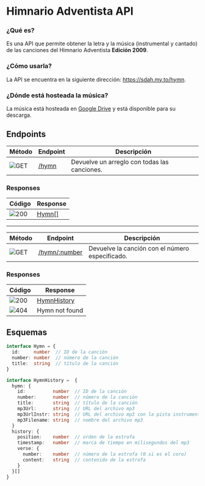 # Himnario Adventista API

### ¿Qué es?

Es una API que permite obtener la letra y la música (instrumental y cantado) de las canciones del Himnario Adventista **Edición 2009**.

### ¿Cómo usarla?

La API se encuentra en la siguiente dirección: <https://sdah.my.to/hymn>.

### ¿Dónde está hosteada la música?

La música está hosteada en [Google Drive](https://drive.google.com/drive/folders/13Nvg5c6K7sR0gcOxYQk-BXoRkR82nzJV?usp=sharing) y está disponible para su descarga.

## Endpoints

| Método | Endpoint | Descripción |
| --- | --- | --- |
| ![GET](https://img.shields.io/badge/GET-0D96F6?style=for-the-badge) | [/hymn](https://sdah.my.to/hymn) | Devuelve un arreglo con todas las canciones. |

### Responses

| Código | Response |
| --- | --- |
| ![200](https://img.shields.io/badge/200-00C853?style=for-the-badge) | [Hymn[]](#esquemas) |

---

| Método | Endpoint | Descripción |
| --- | --- | --- |
| ![GET](https://img.shields.io/badge/GET-0D96F6?style=for-the-badge) | [/hymn/:number](https://sdah.my.to/hymn/1) | Devuelve la canción con el número especificado. |

### Responses

| Código | Response |
| --- | --- |
| ![200](https://img.shields.io/badge/200-00C853?style=for-the-badge) | [HymnHistory](#esquemas) |
| ![404](https://img.shields.io/badge/404-FF1744?style=for-the-badge) | Hymn not found |

## Esquemas

```typescript
interface Hymn = {
  id:     number  // ID de la canción
  number: number  // número de la canción
  title:  string  // título de la canción
}
```

```typescript
interface HymnHistory =  {
  hymn: {
    id:          number  // ID de la canción
    number:      number  // número de la canción
    title:       string  // título de la canción
    mp3Url:      string  // URL del archivo mp3
    mp3UrlInstr: string  // URL del archivo mp3 con la pista instrumental
    mp3Filename: string  // nombre del archivo mp3
  }
  history: {
    position:    number  // orden de la estrofa
    timestamp:   number  // marca de tiempo en milisegundos del mp3
    verse: {
      number:    number  // número de la estrofa (0 si es el coro)
      content:   string  // contenido de la estrofa
    }
  }[]
}
```